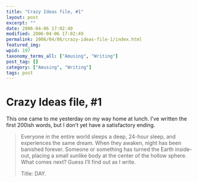 ```yaml
---
title: "Crazy Ideas file, #1"
layout: post
excerpt: ""
date: 2006-04-06 17:02:49
modified: 2006-04-06 17:02:49
permalink: 2006/04/06/crazy-ideas-file-1/index.html
featured_img: 
wpid: 197
taxonomy_terms_all: ["Amusing", "Writing"]
post_tag: []
category: ["Amusing", "Writing"]
tags: post
---
```


# Crazy Ideas file, #1

This one came to me yesterday on my way home at lunch. I’ve written the first 200ish words, but I don’t yet have a satisfactory ending.

> Everyone in the entire world sleeps a deep, 24-hour sleep, and experiences the same dream. When they awaken, night has been banished forever. Someone or something has turned the Earth inside-out, placing a small sunlike body at the center of the hollow sphere. What comes next? Guess I’ll find out as I write.
> 
> Title: DAY.